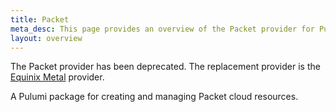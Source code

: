 ```yaml
---
title: Packet
meta_desc: This page provides an overview of the Packet provider for Pulumi.
layout: overview
---
```


<div class="note note-info" role="alert">
    <p>
        <i class="fas fa-info-circle pr-2"></i>
        The Packet provider has been deprecated. The replacement provider is the <a href="/registry/packages/equinix-metal">Equinix Metal</a> provider.
    </p>
</div>

A Pulumi package for creating and managing Packet cloud resources.
